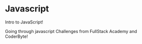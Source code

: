 # Javascript
Intro to JavaScript!

Going through javascript Challenges from FullStack Academy and CoderByte!
